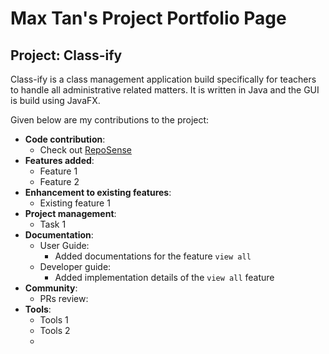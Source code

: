 # Max Tan's Project Portfolio Page

## Project: Class-ify

Class-ify is a class management application build specifically for teachers to handle all 
administrative related matters. It is written in Java and the GUI is build using JavaFX.

Given below are my contributions to the project:
- **Code contribution**: 
  - Check out [RepoSense](https://nus-cs2103-ay2223s1.github.io/tp-dashboard/?search=maxtance)
- **Features added**:
  - Feature 1
  - Feature 2
- **Enhancement to existing features**:
  - Existing feature 1
- **Project management**:
  - Task 1
- **Documentation**:
  - User Guide:
    - Added documentations for the feature `view all`
  - Developer guide:
    - Added implementation details of the `view all` feature
- **Community**:
  - PRs review: <insert PRs here>
- **Tools**:
  - Tools 1
  - Tools 2
  - 
